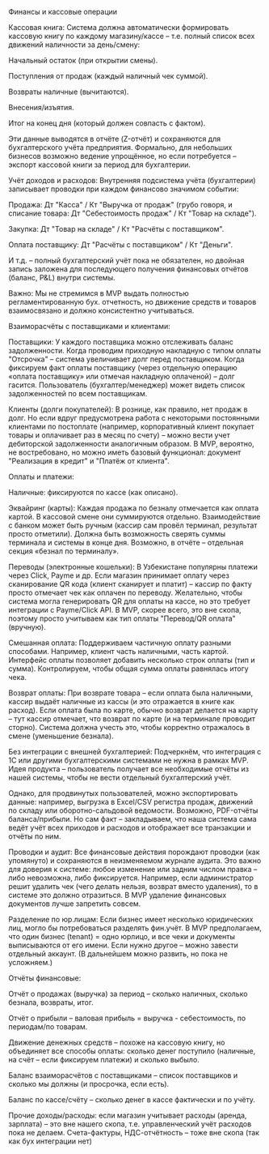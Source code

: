 Финансы и кассовые операции

Кассовая книга: Система должна автоматически формировать кассовую книгу по каждому магазину/кассе – т.е. полный список всех движений наличности за день/смену:

Начальный остаток (при открытии смены).

Поступления от продаж (каждый наличный чек суммой).

Возвраты наличные (вычитаются).

Внесения/изъятия.

Итог на конец дня (который должен совпасть с фактом).

Эти данные выводятся в отчёте (Z-отчёт) и сохраняются для бухгалтерского учёта предприятия. Формально, для небольших бизнесов возможно ведение упрощённое, но если потребуется – экспорт кассовой книги за период для бухгалтерии.

Учёт доходов и расходов: Внутренняя подсистема учёта (бухгалтерии) записывает проводки при каждом финансово значимом событии:

Продажа: Дт "Касса" / Кт "Выручка от продаж" (грубо говоря, и списание товара: Дт "Себестоимость продаж" / Кт "Товар на складе").

Закупка: Дт "Товар на складе" / Кт "Расчёты с поставщиком".

Оплата поставщику: Дт "Расчёты с поставщиком" / Кт "Деньги".

И т.д. – полный бухгалтерский учёт пока не обязателен, но двойная запись заложена для последующего получения финансовых отчётов (баланс, P&L) внутри системы.

Важно: Мы не стремимся в MVP выдать полностью регламентированную бух. отчетность, но движение средств и товаров взаимосвязано и должно консистентно учитываться.

Взаиморасчёты с поставщиками и клиентами:

Поставщики: У каждого поставщика можно отслеживать баланс задолженности. Когда проводим приходную накладную с типом оплаты "Отсрочка" – система увеличивает долг перед поставщиком. Когда фиксируем факт оплаты поставщику (через отдельную операцию «оплата поставщику» или отмечая накладную оплаченой) – долг гасится. Пользователь (бухгалтер/менеджер) может видеть список задолженностей по всем поставщикам.

Клиенты (долги покупателей): В рознице, как правило, нет продаж в долг. Но если вдруг предусмотрена работа с некоторыми постоянными клиентами по постоплате (например, корпоративный клиент покупает товары и оплачивает раз в месяц по счету) – можно вести учет дебиторской задолженности аналогичным образом. В MVP, вероятно, не востребовано, но можно иметь базовый функционал: документ "Реализация в кредит" и "Платёж от клиента".

Оплаты и платежи:

Наличные: фиксируются по кассе (как описано).

Эквайринг (карты): Каждая продажа по безналу отмечается как оплата картой. В кассовой смене они суммируются отдельно. Взаимодействие с банком может быть ручным (кассир сам провёл терминал, результат просто отметили). Должна быть возможность сверять суммы терминала и системы в конце дня. Возможно, в отчёте – отдельная секция «безнал по терминалу».

Переводы (электронные кошельки): В Узбекистане популярны платежи через Click, Payme и др. Если магазин принимает оплату через сканирование QR кода (клиент сканирует и платит) – кассир по факту просто отмечает чек как оплачен по переводу. Желательно, чтобы система могла генерировать QR для оплаты на кассе, но это требует интеграции с Payme/Click API. В MVP, скорее всего, это вне скопа, поэтому просто учитываем как тип оплаты "Перевод/QR оплата" (вручную).

Смешанная оплата: Поддерживаем частичную оплату разными способами. Например, клиент часть наличными, часть картой. Интерфейс оплаты позволяет добавить несколько строк оплаты (тип и сумма). Контролируем, чтобы общая сумма оплаты равнялась итогу чека.

Возврат оплаты: При возврате товара – если оплата была наличными, кассир выдаёт наличные из кассы (и это отражается в книге как расход). Если оплата была по карте, обычно возврат делается на карту – тут кассир отмечает, что возврат по карте (и на терминале проводит сторно). Система должна учесть это, чтобы корректно отражалось в смене (уменьшение безнала).

Без интеграции с внешней бухгалтерией: Подчеркнём, что интеграция с 1C или другими бухгалтерскими системами не нужна в рамках MVP. Идея продукта – пользователь получает все необходимые отчёты из нашей системы, чтобы не вести отдельный бухгалтерский учёт.

Однако, для продвинутых пользователей, можно экспортировать данные: например, выгрузка в Excel/CSV регистра продаж, движений по складу или оборотно-сальдовой ведомости. Возможно, PDF-отчёты баланса/прибыли. Но сам факт – закладываем, что наша система сама ведёт учёт всех приходов и расходов и отображает все транзакции и отчёты по ним.

Проводки и аудит: Все финансовые действия порождают проводки (как упомянуто) и сохраняются в неизменяемом журнале аудита. Это важно для доверия к системе: любое изменение или задним числом правка – либо невозможна, либо фиксируется. Например, если администратор решит удалить чек (чего делать нельзя, возврат вместо удаления), то в системе это должно отразиться. В MVP удаление финансовых документов лучше запретить совсем.

Разделение по юр.лицам: Если бизнес имеет несколько юридических лиц, могло бы потребоваться разделять фин.учёт. В MVP предполагаем, что один бизнес (tenant) = одно юрлицо, и все чеки и документы выписываются от его имени. Если нужно другое – можно завести отдельный аккаунт. (В дальнейшем можно развить, но пока не усложняем.)

Отчёты финансовые:

Отчёт о продажах (выручка) за период – сколько наличных, сколько безнала, возвраты, итог.

Отчёт о прибыли – валовая прибыль = выручка - себестоимость, по периодам/по товарам.

Движение денежных средств – похоже на кассовую книгу, но объединяет все способы оплаты: сколько денег поступило (наличные, на счёт – если фиксируем платежи) и сколько выбыло.

Баланс взаиморасчётов с поставщиками – список поставщиков и сколько мы должны (и просрочка, если есть).

Баланс по кассе/счёту – сколько денег в кассе фактически и по учёту.

Прочие доходы/расходы: если магазин учитывает расходы (аренда, зарплата) – это вне нашего скопа, т.е. управленческий учёт расходов пока не делаем. Счета-фактуры, НДС-отчётность – тоже вне скопа (так как бух интеграции нет)